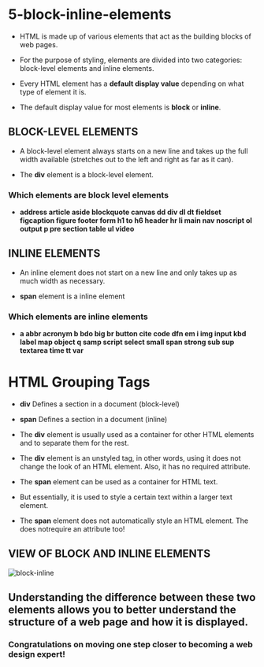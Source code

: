 # 5-block-inline-elements

* HTML is made up of various elements that act as the building blocks of web pages.

* For the purpose of styling, elements are divided into two categories: block-level elements and inline elements.

* Every HTML element has a **default display value** depending on what type of element it is. 

* The default display value for most elements is **block** or **inline**.



## BLOCK-LEVEL ELEMENTS

* A block-level element always starts on a new line and takes up the full width available (stretches out to the left and right as far as it can).

* The **div** element is a block-level element.



### Which elements are block level elements

* **address article aside blockquote canvas dd div dl dt fieldset figcaption figure footer form h1 to h6 header hr li main nav noscript ol output p pre section table ul video**



## INLINE ELEMENTS

* An inline element does not start on a new line and only takes up as much width as necessary.

* **span** element is a inline element



### Which elements are inline elements

* **a abbr acronym b bdo big br button cite code dfn em i img input kbd label map object q samp script select small span strong sub sup textarea time tt var**



# HTML Grouping Tags

* **div** Defines a section in a document (block-level)

* **span** Defines a section in a document (inline)

* The **div** element is usually used as a container for other HTML elements and to separate them for the rest.

* The **div** element is an unstyled tag, in other words, using it does not change the look of an HTML element. Also, it has no required attribute.

* The **span** element can be used as a container for HTML text. 

* But essentially, it is used to style a certain text within a larger text element.

* The **span** element does not automatically style an HTML element. The <span> does notrequire an attribute too!



## VIEW OF BLOCK AND INLINE ELEMENTS

![block-inline](https://user-images.githubusercontent.com/15605278/43121091-2ce0bc14-8f3a-11e8-939e-b18de4c84123.jpeg)



## Understanding the difference between these two elements allows you to better understand the structure of a web page and how it is displayed.










### Congratulations on moving one step closer to becoming a web design expert!